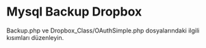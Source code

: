 # Mysql Backup Dropbox

Backup.php ve Dropbox_Class/OAuthSimple.php dosyalarındaki ilgili kısımları düzenleyin.
